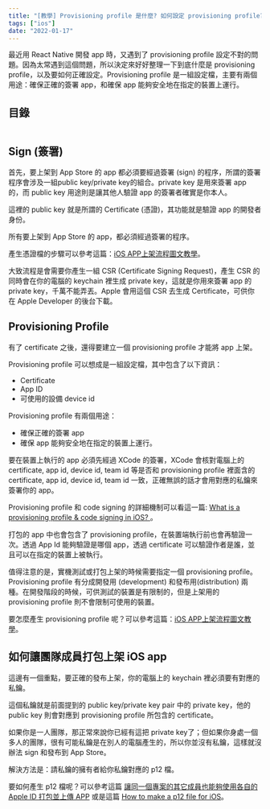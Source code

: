```yaml
---
title: "[教學] Provisioning profile 是什麼? 如何設定 provisioning profile?"
tags: ["ios"]
date: "2022-01-17"
---
```


最近用 React Native 開發 app 時，又遇到了 provisioning profile 設定不對的問題。因為太常遇到這個問題，所以決定來好好整理一下到底什麼是 provisioning profile，以及要如何正確設定。Provisioning profile 是一組設定檔，主要有兩個用途：確保正確的簽署 app，和確保 app 能夠安全地在指定的裝置上運行。

## 目錄

```toc
```

## Sign (簽署)

首先，要上架到 App Store 的 app 都必須要經過簽署 (sign) 的程序，所謂的簽署程序會涉及一組public key/private key的組合。private key 是用來簽署 app 的，而 public key 用途則是讓其他人驗證 app 的簽署者確實是你本人。

這裡的 public key 就是所謂的 Certificate (憑證)，其功能就是驗證 app 的開發者身份。

所有要上架到 App Store 的 app，都必須經過簽署的程序。

產生憑證檔的步驟可以參考這篇：[iOS APP上架流程圖文教學](https://franksios.medium.com/ios-app%E4%B8%8A%E6%9E%B6%E6%B5%81%E7%A8%8B%E5%9C%96%E6%96%87%E6%95%99%E5%AD%B8-724636ddc78b)。

大致流程是會需要你產生一組 CSR (Certificate Signing Request)，產生 CSR 的同時會在你的電腦的 keychain 裡生成 private key，這就是你用來簽署 app 的 private key，千萬不能弄丟。Apple 會用這個 CSR 去生成 Certificate，可供你在 Apple Developer 的後台下載。

## Provisioning Profile

有了 certificate 之後，還得要建立一個 provisioning profile 才能將 app 上架。

Provisioning profile 可以想成是一組設定檔，其中包含了以下資訊：

* Certificate
* App ID
* 可使用的設備 device id

Provisioning profile 有兩個用途：

* 確保正確的簽署 app
* 確保 app 能夠安全地在指定的裝置上運行。

要在裝置上執行的 app 必須先經過 XCode 的簽署，XCode 會核對電腦上的 certificate, app id, device id, team id 等是否和 provisioning profile 裡面含的 certificate, app id, device id, team id 一致，正確無誤的話才會用對應的私鑰來簽署你的 app。

Provisioning profile 和 code signing 的詳細機制可以看這一篇: [What is a provisioning profile & code signing in iOS?
](https://abhimuralidharan.medium.com/what-is-a-provisioning-profile-in-ios-77987a7c54c2)。

打包的 app 中也會包含了 provisioning profile，在裝置端執行前也會再驗證一次。透過 App Id 能夠驗證是哪個 app，透過 certificate 可以驗證作者是誰，並且可以在指定的裝置上被執行。

值得注意的是，實機測試或打包上架的時候需要指定一個 provisioning profile。Provisioning profile 有分成開發用 (development) 和發布用(distribution) 兩種。在開發階段的時候，可供測試的裝置是有限制的，但是上架用的 provisioning profile 則不會限制可使用的裝置。

要怎麼產生 provisioning profile 呢？可以參考這篇：[iOS APP上架流程圖文教學](https://franksios.medium.com/ios-app%E4%B8%8A%E6%9E%B6%E6%B5%81%E7%A8%8B%E5%9C%96%E6%96%87%E6%95%99%E5%AD%B8-724636ddc78b)。

## 如何讓團隊成員打包上架 iOS app

這邊有一個重點，要正確的發布上架，你的電腦上的 keychain 裡必須要有對應的私鑰。

這個私鑰就是前面提到的 public key/private key pair 中的 private key，他的 public key 則會對應到 provisioning profile 所包含的 certificate。

如果你是一人團隊，那正常來說你已經有這把 private key了；但如果你身處一個多人的團隊，很有可能私鑰是在別人的電腦產生的，所以你並沒有私鑰，這樣就沒辦法 sign 和發布到 App Store。

解決方法是：請私鑰的擁有者給你私鑰對應的 p12 檔。

要如何產生 p12 檔呢？可以參考這篇 [讓同一個專案的其它成員也能夠使用各自的 Apple ID 打包並上傳 APP](https://franksios.medium.com/ios-%E8%AE%93%E5%90%8C%E4%B8%80%E5%80%8B%E5%B0%88%E6%A1%88%E7%9A%84%E5%85%B6%E5%AE%83%E6%88%90%E5%93%A1%E4%BD%BF%E7%94%A8%E5%90%84%E8%87%AA%E7%9A%84-apple-id-%E4%B9%9F%E8%83%BD%E5%A4%A0%E6%89%93%E5%8C%85%E4%B8%8A%E5%82%B3-app-%E8%A9%B2%E5%81%9A%E7%9A%84%E9%82%A3%E4%BA%9B%E4%BA%8B%E5%85%92-6f10d6d689dc) 或是這篇 [How to make a p12 file for iOS](https://calvium.com/how-to-make-a-p12-file/)。